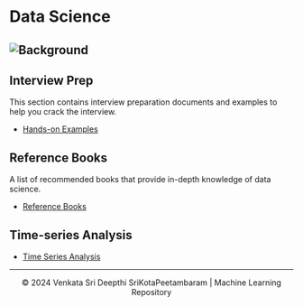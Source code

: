 # Data Science

## ![Background](https://logicmojo.com/assets/dist/new_pages/images/data-science-intro.gif)

## Interview Prep
This section contains interview preparation documents and examples to help you crack the interview.

- [Hands-on Examples](https://github.com/SKPVenkataSDeepthi/Data-Science/tree/main/Interview%20Prep)

## Reference Books
A list of recommended books that provide in-depth knowledge of data science.

- [Reference Books](https://github.com/SKPVenkataSDeepthi/Data-Science/tree/main/Ref.%20Books)

## Time-series Analysis
- [Time Series Analysis](
https://github.com/SKPVenkataSDeepthi/Data-Science/tree/main/Time%20Series%20Analysis)

---

<p align="center">&copy; 2024 Venkata Sri Deepthi SriKotaPeetambaram | Machine Learning Repository</p>
